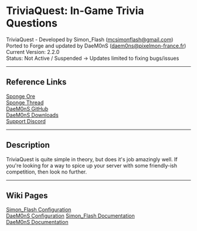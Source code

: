 # TriviaQuest: In-Game Trivia Questions

TriviaQuest - Developed by Simon_Flash (mcsimonflash@gmail.com)  
Ported to Forge and updated by DaeM0nS ([daem0ns@pixelmon-france.fr]())  
Current Version: 2.2.0  
Status: Not Active / Suspended -> Updates limited to fixing bugs/issues 

***

## Reference Links

[Sponge Ore](https://ore.spongepowered.org/Simon_Flash/TriviaQuest)   
[Sponge Thread](https://forums.spongepowered.org/t/triviaquest-question-in-game-trivia-questions-v1-2-0/18051)   
[DaeM0nS GitHub](https://github.com/SimonFlash/TriviaQuest)  
[DaeM0nS Downloads](https://github.com/SimonFlash/TriviaQuest/Releases)  
[Support Discord](https://discordapp.com/invite/4wayq37)  

***

## Description

TriviaQuest is quite simple in theory, but does it's job amazingly well. If you're looking for a way to spice up your server with some friendly-ish competition, then look no further.

***

## Wiki Pages

[Simon_Flash Configuration](https://github.com/SimonFlash/TriviaQuest/wiki/Configuration)  
[DaeM0nS Configuration](https://github.com/DaeM0nS/TriviaQuest/wiki/Configuration)
[Simon_Flash Documentation](https://github.com/SimonFlash/TriviaQuest/wiki/Documentation)  
[DaeM0nS Documentation](https://github.com/DaeM0nS/TriviaQuest)